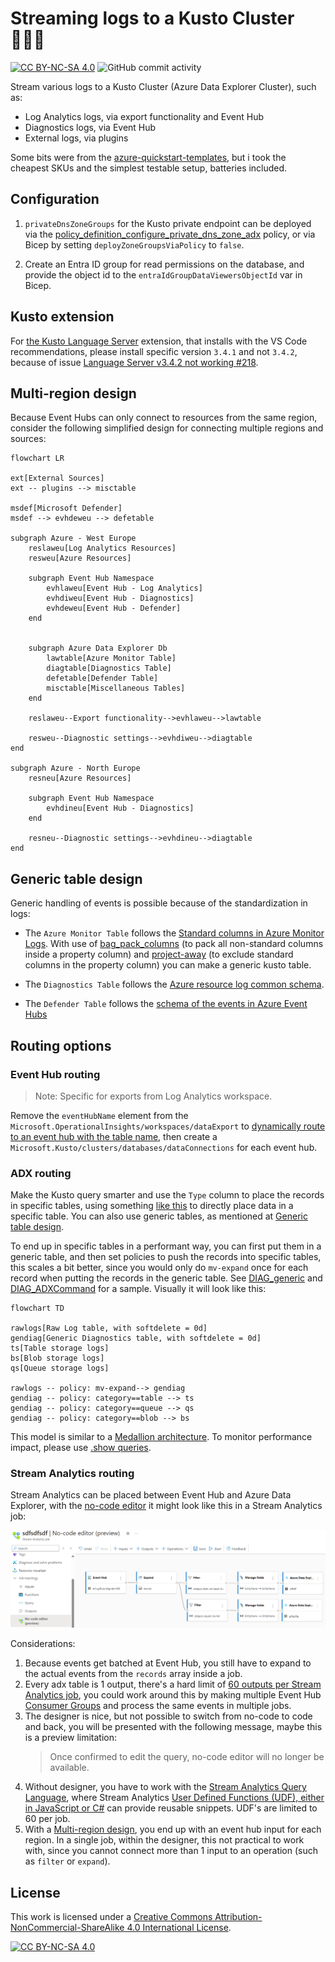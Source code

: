 # Streaming logs to a Kusto Cluster 🤽🏻‍♂️ #

[![CC BY-NC-SA 4.0][cc-by-nc-sa-shield]][cc-by-nc-sa]
![GitHub commit activity](https://img.shields.io/github/commit-activity/m/erwinkramer/kusto-event-hub-law)

Stream various logs to a Kusto Cluster (Azure Data Explorer Cluster), such as:
- Log Analytics logs, via export functionality and Event Hub
- Diagnostics logs, via Event Hub
- External logs, via plugins

Some bits were from the [azure-quickstart-templates](https://github.com/Azure/azure-quickstart-templates/blob/master/quickstarts/microsoft.kusto/kusto-event-hub/main.bicep), but i took the cheapest SKUs and the simplest testable setup, batteries included.

## Configuration ##

1. `privateDnsZoneGroups` for the Kusto private endpoint can be deployed via the [policy_definition_configure_private_dns_zone_adx](/policy/policy_definition_configure_private_dns_zone_adx.json) policy, or via Bicep by setting `deployZoneGroupsViaPolicy` to `false`.

2. Create an Entra ID group for read permissions on the database, and provide the object id to the `entraIdGroupDataViewersObjectId` var in Bicep.

## Kusto extension ##

For [the Kusto Language Server](https://marketplace.visualstudio.com/items?itemName=rosshamish.kuskus-kusto-language-server) extension, that installs with the VS Code recommendations, please install specific version `3.4.1` and not `3.4.2`, because of issue [Language Server v3.4.2 not working #218](https://github.com/rosshamish/kuskus/issues/218).

## Multi-region design ##

Because Event Hubs can only connect to resources from the same region, consider the following simplified design for connecting multiple regions and sources:

```mermaid
flowchart LR

ext[External Sources]
ext -- plugins --> misctable

msdef[Microsoft Defender]
msdef --> evhdeweu --> defetable

subgraph Azure - West Europe
    reslaweu[Log Analytics Resources]
    resweu[Azure Resources]

    subgraph Event Hub Namespace
        evhlaweu[Event Hub - Log Analytics]
        evhdiweu[Event Hub - Diagnostics]
        evhdeweu[Event Hub - Defender]
    end

    
    subgraph Azure Data Explorer Db
        lawtable[Azure Monitor Table]
        diagtable[Diagnostics Table]
        defetable[Defender Table]
        misctable[Miscellaneous Tables]
    end

    reslaweu--Export functionality-->evhlaweu-->lawtable

    resweu--Diagnostic settings-->evhdiweu-->diagtable
end
    
subgraph Azure - North Europe
    resneu[Azure Resources]

    subgraph Event Hub Namespace
        evhdineu[Event Hub - Diagnostics]
    end

    resneu--Diagnostic settings-->evhdineu-->diagtable
end
```

## Generic table design ##

Generic handling of events is possible because of the standardization in logs:

- The `Azure Monitor Table` follows the [Standard columns in Azure Monitor Logs](https://learn.microsoft.com/en-us/azure/azure-monitor/logs/log-standard-columns). With use of  [bag_pack_columns](https://learn.microsoft.com/en-us/kusto/query/bag-pack-columns-function?view=azure-data-explorer) (to pack all non-standard columns inside a property column) and [project-away](https://learn.microsoft.com/en-us/kusto/query/project-away-operator?view=azure-data-explorer) (to exclude standard columns in the property column) you can make a generic kusto table.

- The `Diagnostics Table` follows the [Azure resource log common schema](https://learn.microsoft.com/en-us/azure/azure-monitor/essentials/resource-logs-schema#top-level-common-schema).

- The `Defender Table` follows the [schema of the events in Azure Event Hubs](https://learn.microsoft.com/en-us/defender-endpoint/api/raw-data-export-event-hub#the-schema-of-the-events-in-azure-event-hubs)

## Routing options ##

### Event Hub routing ###

> Note: Specific for exports from Log Analytics workspace.

Remove the `eventHubName` element from the `Microsoft.OperationalInsights/workspaces/dataExport` to [dynamically route to an event hub with the table name](https://learn.microsoft.com/en-us/azure/azure-monitor/logs/logs-data-export?tabs=portal#event-hubs), then create a `Microsoft.Kusto/clusters/databases/dataConnections` for each event hub.

### ADX routing ###

Make the Kusto query smarter and use the `Type` column to place the records in specific tables, using something [like this](https://learn.microsoft.com/en-us/kusto/management/update-policy-tutorial?view=azure-data-explorer#1---create-tables-and-update-policies) to directly place data in a specific table. You can also use generic tables, as mentioned at [Generic table design](#generic-table-design).

To end up in specific tables in a performant way, you can first put them in a generic table, and then set policies to push the records into specific tables, this scales a bit better, since you would only do `mv-expand` once for each record when putting the records in the generic table. See [DIAG_generic](./kusto/DIAG_Generic.kql) and [DIAG_ADXCommand](./kusto/DIAG_ADXCommand.kql) for a sample. Visually it will look like this:

```mermaid
flowchart TD
  
rawlogs[Raw Log table, with softdelete = 0d]
gendiag[Generic Diagnostics table, with softdelete = 0d]
ts[Table storage logs]
bs[Blob storage logs]
qs[Queue storage logs]

rawlogs -- policy: mv-expand--> gendiag
gendiag -- policy: category==table --> ts
gendiag -- policy: category==queue --> qs
gendiag -- policy: category==blob --> bs
```

This model is similar to a [Medallion architecture](https://learn.microsoft.com/en-us/kusto/management/update-policy-common-scenarios?view=azure-data-explorer#medallion-architecture-data-enrichment). To monitor performance impact, please use [.show queries](https://learn.microsoft.com/en-us/kusto/management/update-policy?view=azure-data-explorer#performance-impact).

### Stream Analytics routing ### 

Stream Analytics can be placed between Event Hub and Azure Data Explorer, with the [no-code editor](https://learn.microsoft.com/en-us/azure/stream-analytics/no-code-stream-processing) it might look like this in a Stream Analytics job:

![Stream Analytics](.images/stream-analytics-nocode.png)

Considerations:

1. Because events get batched at Event Hub, you still have to expand to the actual events from the `records` array inside a job. 
1. Every adx table is 1 output, there's a hard limit of [60 outputs per Stream Analytics job](https://github.com/MicrosoftDocs/azure-docs/blob/main/includes/stream-analytics-limits-table.md), you could work around this by making multiple Event Hub [Consumer Groups](https://learn.microsoft.com/en-us/azure/event-hubs/event-hubs-features#consumer-groups) and process the same events in multiple jobs.
1. The designer is nice, but not possible to switch from no-code to code and back, you will be presented with the following message, maybe this is a preview limitation:
   > Once confirmed to edit the query, no-code editor will no longer be available.
2. Without designer, you have to work with the [Stream Analytics Query Language](https://learn.microsoft.com/en-us/stream-analytics-query/stream-analytics-query-language-reference?toc=https%3A%2F%2Flearn.microsoft.com%2Fen-us%2Fazure%2Fstream-analytics%2Ftoc.json&bc=https%3A%2F%2Flearn.microsoft.com%2Fen-us%2Fazure%2Fbread%2Ftoc.json), where Stream Analytics [User Defined Functions (UDF), either in JavaScript or C#](https://learn.microsoft.com/en-us/azure/stream-analytics/functions-overview) can provide reusable snippets. UDF's are limited to 60 per job.
3. With a [Multi-region design](#multi-region-design), you end up with an event hub input for each region. In a single job, within the designer, this not practical to work with, since you cannot connect more than 1 input to an operation (such as `filter` or `expand`).

## License ##

This work is licensed under a
[Creative Commons Attribution-NonCommercial-ShareAlike 4.0 International License][cc-by-nc-sa].

[![CC BY-NC-SA 4.0][cc-by-nc-sa-image]][cc-by-nc-sa]

[cc-by-nc-sa]: http://creativecommons.org/licenses/by-nc-sa/4.0/
[cc-by-nc-sa-image]: https://licensebuttons.net/l/by-nc-sa/4.0/88x31.png
[cc-by-nc-sa-shield]: https://img.shields.io/badge/License-CC%20BY--NC--SA%204.0-lightgrey.svg
